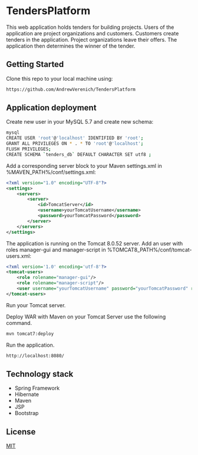 # TendersPlatform
This web application holds tenders for building projects. Users of the application are project organizations and customers. Customers create tenders in the application. Project organizations leave their offers. The application then determines the winner of the tender.
## Getting Started
Clone this repo to your local machine using:
```bash
https://github.com/AndrewVerenich/TendersPlatform
```
## Application deployment
Create new user in your MySQL 5.7 and create new schema:
```bash
mysql
CREATE USER 'root'@'localhost' IDENTIFIED BY 'root';
GRANT ALL PRIVILEGES ON * . * TO 'root'@'localhost';
FLUSH PRIVILEGES;
CREATE SCHEMA `tenders_db` DEFAULT CHARACTER SET utf8 ;
```
Add a corresponding server block to your Maven settings.xml in %MAVEN_PATH%/conf/settings.xml:
```xml
<?xml version="1.0" encoding="UTF-8"?>
<settings>
    <servers>
        <server>
            <id>TomcatServer</id>
            <username>yourTomcatUsername</username>
            <password>yourTomcatPassword</password>
        </server>
    </servers>
</settings>
```
The application is running on the Tomcat 8.0.52 server.
Add an user with roles manager-gui and manager-script in %TOMCAT8_PATH%/conf/tomcat-users.xml:
```xml
<?xml version='1.0' encoding='utf-8'?>
<tomcat-users>
    <role rolename="manager-gui"/>
    <role rolename="manager-script"/>
    <user username="yourTomcatUsername" password="yourTomcatPassword" roles="manager-gui,manager-script" />
</tomcat-users>
```
Run your Tomcat server.

Deploy WAR with Maven on your Tomcat Server use the following command.
```bash
mvn tomcat7:deploy
```
Run the application.
```bash
http://localhost:8080/
```
## Technology stack
+ Spring Framework
+ Hibernate
+ Maven
+ JSP
+ Bootstrap

## License
[MIT](https://choosealicense.com/licenses/mit/)
